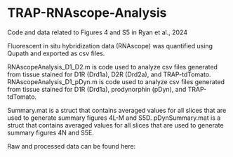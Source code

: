 # TRAP-RNAscope-Analysis
Code and data related to Figures 4 and S5 in Ryan et al., 2024

Fluorescent in situ hybridization data (RNAscope) was quantified using Qupath and exported as csv files.

RNAscopeAnalysis_D1_D2.m is code used to analyze csv files generated from tissue stained for D1R (Drd1a), D2R (Drd2a), and TRAP-tdTomato.
RNAscopeAnalysis_D1_pDyn.m is code used to analyze csv files generated from tissue stained for D1R (Drd1a), prodynorphin (pDyn), and TRAP-tdTomato.

Summary.mat is a struct that contains averaged values for all slices that are used to generate summary figures 4L-M and S5D.
pDynSummary.mat is a struct that contains averaged values for all slices that are used to generate summary figures 4N and S5E.

Raw and processed data can be found here:

